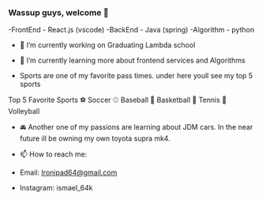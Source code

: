 ### Wassup guys, welcome 👋


-FrontEnd - React.js (vscode)
-BackEnd - Java (spring)
-Algorithm - python

- 🔭 I’m currently working on Graduating Lambda school
- 🌱 I’m currently learning more about frontend services and Algorithms

- Sports are one of my favorite pass times. under here youll see my top 5 sports

Top 5 Favorite Sports
⚽️ Soccer
⚾️ Baseball
🏀 Basketball
🎾 Tennis
🏐 Volleyball

- 🚘 Another one of my passions are learning about JDM cars. In the near future ill be owning my own toyota supra mk4.


- 📫 How to reach me: 
- Email: Ironipad64@gmail.com
- Instagram: ismael_64k

